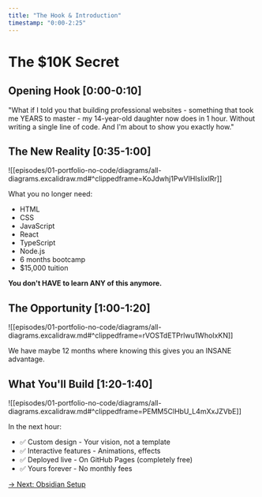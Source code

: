 ```yaml
---
title: "The Hook & Introduction"
timestamp: "0:00-2:25"
---
```


# The $10K Secret

## Opening Hook [0:00-0:10]
"What if I told you that building professional websites - something that took me YEARS to master - my 14-year-old daughter now does in 1 hour. Without writing a single line of code. And I'm about to show you exactly how."

## The New Reality [0:35-1:00]

![[episodes/01-portfolio-no-code/diagrams/all-diagrams.excalidraw.md#^clippedframe=KoJdwhj1PwVlHIsIixIRr]]

What you no longer need:
- HTML
- CSS
- JavaScript
- React
- TypeScript
- Node.js
- 6 months bootcamp
- $15,000 tuition

**You don't HAVE to learn ANY of this anymore.**

## The Opportunity [1:00-1:20]

![[episodes/01-portfolio-no-code/diagrams/all-diagrams.excalidraw.md#^clippedframe=rVOSTdETPrlwu1WhoIxKN]]

We have maybe 12 months where knowing this gives you an INSANE advantage.

## What You'll Build [1:20-1:40]

![[episodes/01-portfolio-no-code/diagrams/all-diagrams.excalidraw.md#^clippedframe=PEMM5ClHbU_L4mXxJZVbE]]

In the next hour:
- ✅ Custom design - Your vision, not a template
- ✅ Interactive features - Animations, effects
- ✅ Deployed live - On GitHub Pages (completely free)
- ✅ Yours forever - No monthly fees

[→ Next: Obsidian Setup](01-obsidian-setup.md)